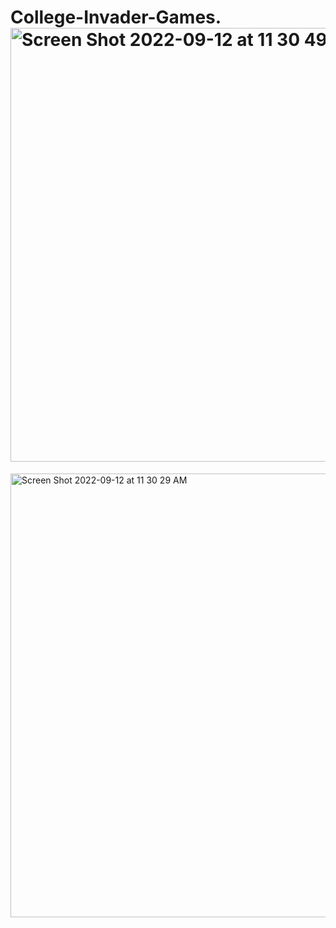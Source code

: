 # College-Invader-Games.<img width="694" alt="Screen Shot 2022-09-12 at 11 30 49 AM" src="https://user-images.githubusercontent.com/91366374/189695610-dae5fd89-b16d-4136-b635-493b1d380009.png">
<img width="710" alt="Screen Shot 2022-09-12 at 11 30 29 AM" src="https://user-images.githubusercontent.com/91366374/189695665-d034f262-4efb-4f44-8d0b-250321340fe2.png">
